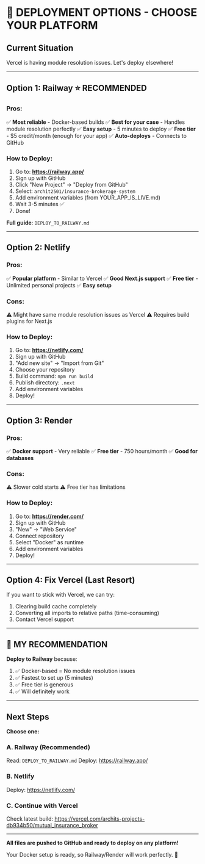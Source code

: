 # 🚀 DEPLOYMENT OPTIONS - CHOOSE YOUR PLATFORM

## Current Situation
Vercel is having module resolution issues. Let's deploy elsewhere!

---

## Option 1: Railway ⭐ RECOMMENDED

### Pros:
✅ **Most reliable** - Docker-based builds
✅ **Best for your case** - Handles module resolution perfectly
✅ **Easy setup** - 5 minutes to deploy
✅ **Free tier** - $5 credit/month (enough for your app)
✅ **Auto-deploys** - Connects to GitHub

### How to Deploy:
1. Go to: **https://railway.app/**
2. Sign up with GitHub
3. Click "New Project" → "Deploy from GitHub"
4. Select: `archit2501/insurance-brokerage-system`
5. Add environment variables (from YOUR_APP_IS_LIVE.md)
6. Wait 3-5 minutes ✅
7. Done!

**Full guide**: `DEPLOY_TO_RAILWAY.md`

---

## Option 2: Netlify

### Pros:
✅ **Popular platform** - Similar to Vercel
✅ **Good Next.js support**
✅ **Free tier** - Unlimited personal projects
✅ **Easy setup**

### Cons:
⚠️ Might have same module resolution issues as Vercel
⚠️ Requires build plugins for Next.js

### How to Deploy:
1. Go to: **https://netlify.com/**
2. Sign up with GitHub
3. "Add new site" → "Import from Git"
4. Choose your repository
5. Build command: `npm run build`
6. Publish directory: `.next`
7. Add environment variables
8. Deploy!

---

## Option 3: Render

### Pros:
✅ **Docker support** - Very reliable
✅ **Free tier** - 750 hours/month
✅ **Good for databases**

### Cons:
⚠️ Slower cold starts
⚠️ Free tier has limitations

### How to Deploy:
1. Go to: **https://render.com/**
2. Sign up with GitHub
3. "New" → "Web Service"
4. Connect repository
5. Select "Docker" as runtime
6. Add environment variables
7. Deploy!

---

## Option 4: Fix Vercel (Last Resort)

If you want to stick with Vercel, we can try:
1. Clearing build cache completely
2. Converting all imports to relative paths (time-consuming)
3. Contact Vercel support

---

## 🎯 MY RECOMMENDATION

**Deploy to Railway** because:
1. ✅ Docker-based = No module resolution issues
2. ✅ Fastest to set up (5 minutes)
3. ✅ Free tier is generous
4. ✅ Will definitely work

---

## Next Steps

**Choose one:**

### A. Railway (Recommended)
Read: `DEPLOY_TO_RAILWAY.md`
Deploy: https://railway.app/

### B. Netlify
Deploy: https://netlify.com/

### C. Continue with Vercel
Check latest build: https://vercel.com/archits-projects-db934b50/mutual_insurance_broker

---

**All files are pushed to GitHub and ready to deploy on any platform!**

Your Docker setup is ready, so Railway/Render will work perfectly. 🚀
